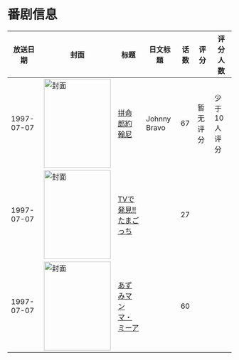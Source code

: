 # 番剧信息

|放送日期|封面|标题|日文标题|话数|评分|评分人数|
|---|---|---|---|---|---|---|
|1997-07-07|<img src="//lain.bgm.tv/pic/cover/c/50/f0/30625_Qa2Wp.jpg" alt="封面" style="width:150px;height:200px;object-fit:cover;">|[拼命郎約翰尼](https://bangumi.tv/subject/30625)|Johnny Bravo|67|暂无评分|少于10人评分|
|1997-07-07|<img src="//lain.bgm.tv/pic/cover/c/c4/f6/84050_7wpfW.jpg" alt="封面" style="width:150px;height:200px;object-fit:cover;">|[TVで発見!!たまごっち](https://bangumi.tv/subject/84050)||27|||
|1997-07-07|<img src="//lain.bgm.tv/pic/cover/c/44/d3/179558_9rrAx.jpg" alt="封面" style="width:150px;height:200px;object-fit:cover;">|[あずみマンマ・ミーア](https://bangumi.tv/subject/179558)||60|||
